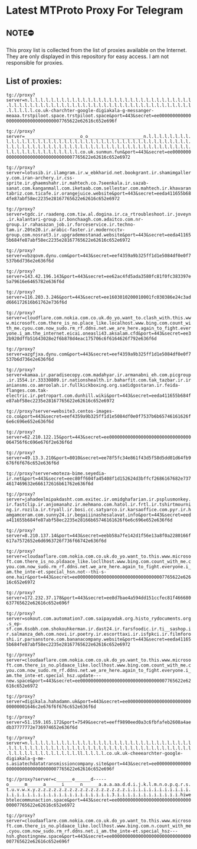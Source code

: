 # Latest MTProto Proxy For Telegram

## NOTE⛔

This proxy list is collected from the list of proxies available on the Internet. They are only displayed in this repository for easy access. I am not responsible for proxies.

## List of proxies:

`tg://proxy?server=n.l.l.l.l.l.l.l.l.l.l.l.l.l.l.l.l.l.l.l.l.l.l.l.l.l.l.l.l.l.l.l.l.l.l.l.l.l.l.l.l.l.l.l.l.l.l.l.l.l.l.l.l.l.l.l.l.l.l.l.l.l.l.l.l.l.l.l.l.l.l.l.co.uk-charchter-google-digiakala-g-messanger-meaaa.trstpiloot.space.trstpiloot.space&port=443&secret=ee000000000000000000000000000000007765622e62616c652e696f`

`tg://proxy?server=_____________________o_o_____________________n.l.l.l.l.l.l.l.l.l.l.l.l.l.l.l.l.l.l.l.l.l.l.l.l.l.l.l.l.l.l.l.l.l.l.l.l.l.l.l.l.l.l.l.l.l.l.l.l.l.l.l.l.l.l.l.l.l.l.l.l.l.l.l.l.l.l.l.l.l.l.l.l.l.l.l.l.l.l.l.l.l.l.l.l.l.l.l.l.l.l.l.l.co.uk.sunmun.fun&port=443&secret=ee000000000000000000000000000000007765622e62616c652e6972`

`tg://proxy?server=lotusib.ir.ilamgram.ir.w_ebkharid.net.bookgrant.ir.shamimgallery.com.iran-archery.ir.css-sprite.ir.ghaemshahr.ir.mahtech.co.7seenkala.ir.sazab-sanat.com.kanganmall.com.iketaab.com.sellestar.com.mahtech.ir.khavarantabriz.com.ticafe.ir.orangejuice.website&port=443&secret=eeda411655b684fe87abf58ec2235e28167765622e62616c652e6972`

`tg://proxy?server=tgdc.ir.raadeng.com.tiw.al.dogina.ir.ca_rtroubleshoot.ir.joveyn.ir.kalantari-group.ir.bonchaagh.com.adaitco.com.nr-group.ir.rahasazan_job.ir.forceservice.ir.techno-tam.ir.20te20.ir.arabic-faster.ir.moderncctv-group.com.nosrat3.ir.upgrademostanad.website&port=443&secret=eeda411655b684fe87abf58ec2235e28167765622e62616c652e6972`

`tg://proxy?server=vbzqovm.dynu.com&port=443&secret=eef4359a9b325ff1d1e5084df0e0f7537b6d736e2e636f6d`

`tg://proxy?server=143.42.196.143&port=443&secret=ee62ac4fd5ada3580fc81f0fc383397e5a79616e6465782e636f6d`

`tg://proxy?server=116.203.3.246&port=443&secret=ee1603010200010001fc030386e24c3add666172616b61762e736f6d`

`tg://proxy?server=cloudflare.com.nokia.com.co.uk.do_yo.want_to.clash_with.this.www.microsoft.com.there_is_no.place_like.localhost.www.bing.com.count_with_me.cyou.com.now_sudo.rm_rf.ddns.net.we_are_here.again_to_fight.everyone.i_am.the_internet.eicai.oneasli43.aksalam.cfd&port=443&secret=ee32b920dffb51643028e2f6b878d4eac175706c6f6164626f792e636f6d`

`tg://proxy?server=azgfjxa.dynu.com&port=443&secret=eef4359a9b325ff1d1e5084df0e0f7537b6d736e2e636f6d`

`tg://proxy?server=kamaa.ir.paradisecopy.com.madahyar.ir.armanabni_eh.com.picgroup.ir.1554.ir.33330809.ir.nationshealth.ir.baharfit.com.tak_tazbar.ir.iraniansms.co.amroolah.ir.fullkickboxing.org.sadidgostaran.ir.feida-flanges.com.tak-electric.ir.petropart.com.dunhill.wiki&port=443&secret=eeda411655b684fe87abf58ec2235e28167765622e62616c652e6972`

`tg://proxy?server=website3.centos-images-co.co&port=443&secret=eef4359a9b325ff1d1e5084df0e0f7537b6b65746161626f6e6c696e652e636f6d`

`tg://proxy?server=62.210.122.15&port=443&secret=ee0000000000000000000000000000000064756f6c696e676f2e636f6d`

`tg://proxy?server=49.13.3.210&port=8010&secret=ee78f5fc34e861f43d5f58d5dd01d64fb9676f6f676c652e636f6d`

`tg://proxy?server=moteza-bime.seyedia-ir.net&port=443&secret=eec80ff604fa45408f1d152624d3bffcf2686167682e7374617469632e666172616b61762e636f6d`

`tg://proxy?server=jahadeelmipakdasht.com.exitec.ir.omidghafarian.ir.psplusmonkey.ir.fastclip.ir.anjomanahz.ir.mehmano.com.hatol.ir.frtl.ir.tshirtmourning.ir.rozila.ir.tryall.ir.bosi.cc.satyarco.ir.karsaoffice.com.pyr.ir.hamgamceram.com.sunny24.ir.begaiiinashesalavat.info&port=443&secret=eeda411655b684fe87abf58ec2235e28166b65746161626f6e6c696e652e636f6d`

`tg://proxy?server=8.210.137.14&port=443&secret=eebb58a7fe142d1f56e13a8f0a2280166f617a7572652e6d6963726f736f66742e636f6d`

`tg://proxy?server=cloudaaflare.com.nokia.com.co.uk.do_yo.want_to.this.www.microsoft.com.there_is_no.pldaace_like.locllhost.www.bing.com.count_with_me.cyou.com.now_sudo.rm_rf.ddns.net.we_are_here.again_to_fight.everyone.i_am.the_inte-et.special_hsn.not--thi-s-one.hair&port=443&secret=ee000000000000000000000000000000007765622e62616c652e6972`

`tg://proxy?server=172.232.37.178&port=443&secret=ee8d7bae4a594dd151ccfec81f466680637765622e62616c652e696f`

`tg://proxy?server=sokout.com.automation7.com.saipayadak.org.histo_rydocuments.org.s_ep-sf.com.6sobh.com.shokouhkerman.ir.dast24.ir.farsfoodic.ir.ti__sashop.ir.salmanza_deh.com.novi.ir.poetry.ir.escorttaxi.ir.isfpkci.ir.filmforoshi.ir.parsanstore.com.bananacompany.website&port=443&secret=eeda411655b684fe87abf58ec2235e28167765622e62616c652e6972`

`tg://proxy?server=cloudaaflare.com.nokia.com.co.uk.do_yo.want_to.this.www.microsoft.com.there_is_no.pldaace_like.locllhost.www.bing.com.count_with_me.cyou.com.now_sudo.rm_rf.ddns.net.we_are_here.again_to_fight.everyone.i_am.the_inte-et.special_hsz.update---new.space&port=443&secret=ee000000000000000000000000000000007765622e62616c652e6972`

`tg://proxy?server=digikala.hahadamn.uk&port=443&secret=ee00000000000000000000000000000001646c2e676f6f676c652e636f6d`

`tg://proxy?server=51.159.165.172&port=7549&secret=eeff9890eed0a3c6fbfafeb2608a4aedb37777772e736974652e636f6d`

`tg://proxy?server=n.l.l.l.l.l.l.l.l.l.l.l.l.l.l.l.l.l.l.l.l.l.l.l.l.l.l.l.l.l.l.l.l.l.l.l.l.l.l.l.l.l.l.l.l.l.l.l.l.l.l.l.l.l.l.l.l.l.l.l.l.l.l.l.l.l.l.l.l.l.l.l.l.l.l.l.l.l.l.l.ll.l.l.l.l.co.uk.uk-cheeearchter-google-digiakala-g-me-s.asiatechdatatransmissioncompany.site&port=443&secret=ee000000000000000000000000000000007765622e62616c652e696f`

`tg://proxy?server=c______e______d-----o______m______a______i______n______a.a.a.aa.d.d.i.j.k.l.m.n.o.p.q.r.s.t.u.v.w.x.y.z.z.z.z.z.z.z.z.z.z.z.z.z.z.z.z.z.i.i.i.i.i.i.i.i.i.i.i.i.i.i.i.i.i.i.i.i.i.i.i.i.i.i.i.i.i.i.i.i.3.i.i.i.i.i.i.i.i.i.i.i.i.hiwebtelecommunaction.space&port=443&secret=ee000000000000000000000000000000007765622e62616c652e6972`

`tg://proxy?server=cloudaaflare.com.nokia.com.co.uk.do_yo.want_to.this.www.microsoft.com.there_is_no.pldaace_like.locllhost.www.bing.com.n.count_with_me.cyou.com.now_sudo.rm_rf.ddns.net.i_am.the_inte-et.special_hsz---hsh.ghostingnew.space&port=443&secret=ee000000000000000000000000000000007765622e62616c652e696f`

